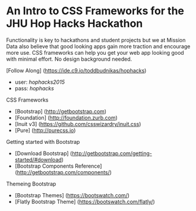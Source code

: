 # An Intro to CSS Frameworks for the JHU Hop Hacks Hackathon
Functionality is key to hackathons and student projects but we at Mission Data also believe that good looking apps gain more traction and encourage more use. CSS frameworks can help you get your web app looking good with minimal effort. No design background needed. 

[Follow Along] (https://ide.c9.io/toddbudnikas/hophacks)
- user: _hophacks2015_
- pass: _hophacks_

CSS Frameworks
- [Bootstrap] (http://getbootstrap.com)
- [Foundation] (http://foundation.zurb.com)
- [Inuit v3] (https://github.com/csswizardry/inuit.css)
- [Pure] (http://purecss.io)

Getting started with Bootstrap
- [Download Bootstrap] (http://getbootstrap.com/getting-started/#download)
- [Bootstrap Components Reference] (http://getbootstrap.com/components/)

Themeing Bootstrap
- [Bootstrap Themes] (https://bootswatch.com/)
- [Flatly Bootstrap Theme] (https://bootswatch.com/flatly/)





